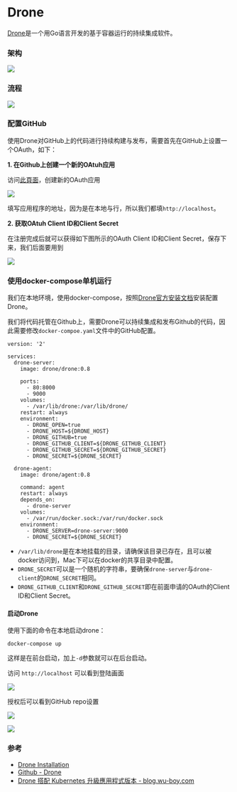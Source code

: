 # Drone



[Drone](https://drone.io/)是一个用Go语言开发的基于容器运行的持续集成软件。

### 架构

![](../../.gitbook/assets/image%20%2844%29.png)

### 流程 <a id="&#x914D;&#x7F6E;github"></a>

![](../../.gitbook/assets/image%20%28107%29.png)

### 配置GitHub <a id="&#x914D;&#x7F6E;github"></a>

使用Drone对GitHub上的代码进行持续构建与发布，需要首先在GitHub上设置一个OAuth，如下：

**1. 在Github上创建一个新的OAtuh应用**

访问[此頁面](https://github.com/settings/applications/new)，创建新的OAuth应用

![](../../.gitbook/assets/image%20%289%29.png)

填写应用程序的地址，因为是在本地与行，所以我们都填`http://localhost`。

**2. 获取OAtuh Client ID和Client Secret**

在注册完成后就可以获得如下图所示的OAuth Client ID和Client Secret，保存下来，我们后面要用到

![](../../.gitbook/assets/image%20%28126%29.png)

### 使用docker-compose单机运行 <a id="&#x4F7F;&#x7528;docker-compose&#x5355;&#x673A;&#x8FD0;&#x884C;"></a>

我们在本地环境，使用docker-compose，按照[Drone官方安装文档](http://docs.drone.io/installation/)安装配置Drone。

我们将代码托管在Github上，需要Drone可以持续集成和发布Github的代码，因此需要修改`docker-compoe.yaml`文件中的GitHub配置。

```text
version: '2'

services:
  drone-server:
    image: drone/drone:0.8

    ports:
      - 80:8000
      - 9000
    volumes:
      - /var/lib/drone:/var/lib/drone/
    restart: always
    environment:
      - DRONE_OPEN=true
      - DRONE_HOST=${DRONE_HOST}
      - DRONE_GITHUB=true
      - DRONE_GITHUB_CLIENT=${DRONE_GITHUB_CLIENT}
      - DRONE_GITHUB_SECRET=${DRONE_GITHUB_SECRET}
      - DRONE_SECRET=${DRONE_SECRET}

  drone-agent:
    image: drone/agent:0.8

    command: agent
    restart: always
    depends_on:
      - drone-server
    volumes:
      - /var/run/docker.sock:/var/run/docker.sock
    environment:
      - DRONE_SERVER=drone-server:9000
      - DRONE_SECRET=${DRONE_SECRET}
```

* `/var/lib/drone`是在本地挂载的目录，请确保该目录已存在，且可以被docker访问到，Mac下可以在docker的共享目录中配置。
* `DRONE_SECRET`可以是一个随机的字符串，要确保`drone-server`与`drone-client`的`DRONE_SECRET`相同。
* `DRONE_GITHUB_CLIENT`和`DRONE_GITHUB_SECRET`即在前面申请的OAuth的Client ID和Client Secret。

#### 启动Drone <a id="&#x542F;&#x52A8;drone"></a>

使用下面的命令在本地启动drone：

```text
docker-compose up
```

这样是在前台启动，加上`-d`参数就可以在后台启动。

访问 `http://localhost` 可以看到登陆画面

![](../../.gitbook/assets/image%20%2884%29.png)

授权后可以看到GitHub repo设置

![](../../.gitbook/assets/image%20%28100%29.png)

![](../../.gitbook/assets/image%20%2870%29.png)

### 参考 <a id="&#x53C2;&#x8003;"></a>

* [Drone Installation](http://docs.drone.io/installation/)
* [Github - Drone](https://github.com/drone/drone)
* [Drone 搭配 Kubernetes 升級應用程式版本 - blog.wu-boy.com](https://blog.wu-boy.com/2017/10/upgrade-kubernetes-container-using-drone/)

